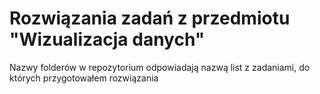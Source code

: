 # Rozwiązania zadań z przedmiotu "Wizualizacja danych"

Nazwy folderów w repozytorium odpowiadają nazwą list z zadaniami, do których przygotowałem rozwiązania